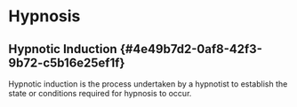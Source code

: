 # Hypnosis


## Hypnotic Induction {#4e49b7d2-0af8-42f3-9b72-c5b16e25ef1f}

Hypnotic induction is the process undertaken by a hypnotist to establish the state or conditions required for hypnosis to occur.
